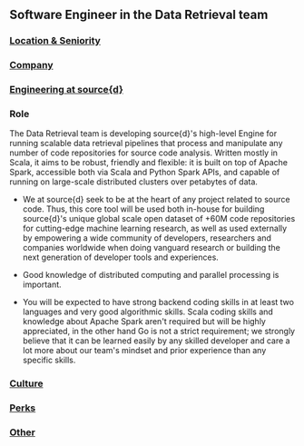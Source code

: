 Software Engineer in the Data Retrieval team
------------------------------------------

### [Location & Seniority](../location-seniority-section.md)

### [Company](../company-section.md)

### [Engineering at source{d}](../engineering-section.md)

### Role 

The Data Retrieval team is developing source{d}'s high-level Engine for running scalable data retrieval pipelines that process and manipulate any number of code repositories for source code analysis. Written mostly in Scala, it aims to be robust, friendly and flexible: it is built on top of Apache Spark, accessible both via Scala and Python Spark APIs, and capable of running on large-scale distributed clusters over petabytes of data.

- We at source{d} seek to be at the heart of any project related to source code. Thus, this core tool will be used both in-house for building source{d}'s unique global scale open dataset of +60M code repositories for cutting-edge machine learning research, as well as used externally by empowering a wide community of developers, researchers and companies worldwide when doing vanguard research or building the next generation of developer tools and experiences.

- Good knowledge of distributed computing and parallel processing is important. 

- You will be expected to have strong backend coding skills in at least two languages and very good algorithmic skills. Scala coding skills and knowledge about Apache Spark aren't required but will be highly appreciated, in the other hand Go is not a strict requirement; we strongly believe that it can be learned easily by any skilled developer and care a lot more about our team's mindset and prior experience than any specific skills.

### [Culture](../culture-section.md)

### [Perks](../perks-section.md)

### [Other](../other-section.md)